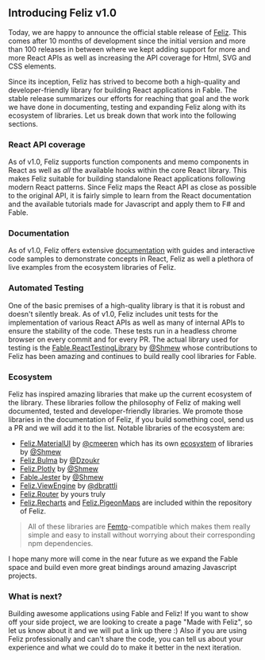 ## Introducing Feliz v1.0

Today, we are happy to announce the official stable release of [Feliz](https://github.com/Zaid-Ajaj/Feliz). This comes after 10 months of development since the initial version and more than 100 releases in between where we kept adding support for more and more React APIs as well as increasing the API coverage for Html, SVG and CSS elements.

Since its inception, Feliz has strived to become both a high-quality and developer-friendly library for building React applications in Fable. The stable release summarizes our efforts for reaching that goal and the work we have done in documenting, testing and expanding Feliz along with its ecosystem of libraries. Let us break down that work into the following sections.

### React API coverage

As of v1.0, Feliz supports function components and memo components in React as well as *all* the available hooks within the core React library. This makes Feliz suitable for building standalone React applications following modern React patterns. Since Feliz maps the React API as close as possible to the original API, it is fairly simple to learn from the React documentation and the available tutorials made for Javascript and apply them to F# and Fable.

### Documentation

As of v1.0, Feliz offers extensive [documentation](https://zaid-ajaj.github.io/Feliz/) with guides and interactive code samples to demonstrate concepts in React, Feliz as well a plethora of live examples from the ecosystem libraries of Feliz.

### Automated Testing

One of the basic premises of a high-quality library is that it is robust and doesn't silently break. As of v1.0, Feliz includes unit tests for the implementation of various React APIs as well as many of internal APIs to ensure the stability of the code. These tests run in a headless chrome browser on every commit and for every PR. The actual library used for testing is the [Fable.ReactTestingLibrary](https://zaid-ajaj.github.io/Feliz/#/Testing/Utilities/RTL) by [@Shmew](https://github.com/Shmew) whose contributions to Feliz has been amazing and continues to build really cool libraries for Fable.

### Ecosystem

Feliz has inspired amazing libraries that make up the current ecosystem of the library. These libraries follow the philosophy of Feliz of making well documented, tested and developer-friendly libraries. We promote those libraries in the documentation of Feliz, if you build something cool, send us a PR and we will add it to the list. Notable libraries of the ecosystem are:
 -  [Feliz.MaterialUI](https://github.com/cmeeren/Feliz.MaterialUI) by [@cmeeren](https://github.com/cmeeren) which has its own [ecosystem](https://cmeeren.github.io/Feliz.MaterialUI/#ecosystem) of libraries by [@Shmew](https://github.com/Shmew)
 -  [Feliz.Bulma](https://github.com/Dzoukr/Feliz.Bulma) by [@Dzoukr](https://github.com/Dzoukr)
 -  [Feliz.Plotly](https://github.com/Shmew/Feliz.Plotly) by [@Shmew](https://github.com/Shmew)
 -  [Fable.Jester](https://github.com/Shmew/Fable.Jester) by [@Shmew](https://github.com/Shmew)
 -  [Feliz.ViewEngine](https://github.com/dbrattli/Feliz.ViewEngine) by [@dbrattli](https://github.com/dbrattli)
 -  [Feliz.Router](https://github.com/Zaid-Ajaj/Feliz.Router) by yours truly
 -  [Feliz.Recharts](https://zaid-ajaj.github.io/Feliz/#/Recharts/Overview) and [Feliz.PigeonMaps](https://zaid-ajaj.github.io/Feliz/#/Recharts/Overview) are included within the repository of Feliz.

> All of these libraries are [Femto](https://github.com/Zaid-Ajaj/Femto)-compatible which makes them really simple and easy to install without worrying about their corresponding npm dependencies.

I hope many more will come in the near future as we expand the Fable space and build even more great bindings around amazing Javascript projects.

### What is next?

Building awesome applications using Fable and Feliz! If you want to show off your side project, we are looking to create a page "Made with Feliz", so let us know about it and we will put a link up there :) Also if you are using Feliz professionally and can't share the code, you can tell us about your experience and what we could do to make it better in the next iteration.
